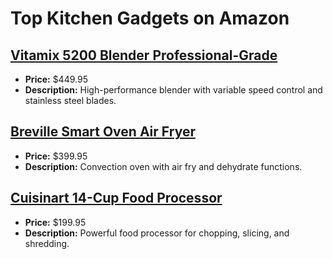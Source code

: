 # Top Kitchen Gadgets on Amazon

## [Vitamix 5200 Blender Professional-Grade](https://www.amazon.com/dp/B001VMAYAM?tag=mychanneld-20)
- **Price:** $449.95
- **Description:** High-performance blender with variable speed control and stainless steel blades.

## [Breville Smart Oven Air Fryer](https://www.amazon.com/dp/B07WTH7B8N?tag=mychanneld-20)
- **Price:** $399.95
- **Description:** Convection oven with air fry and dehydrate functions.

## [Cuisinart 14-Cup Food Processor](https://www.amazon.com/dp/B01AXM4WVY?tag=mychanneld-20)
- **Price:** $199.95
- **Description:** Powerful food processor for chopping, slicing, and shredding.

